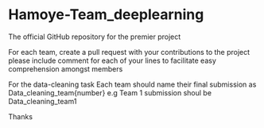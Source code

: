 # Hamoye-Team_deeplearning
The official GitHub repository for the premier project

For each team, create a pull request with your contributions to the project
please include comment for each of your lines to facilitate easy comprehension amongst members

For the data-cleaning task
Each team should name their final submission as Data_cleaning_team{number}
e.g Team 1 submission shoul be Data_cleaning_team1

Thanks
